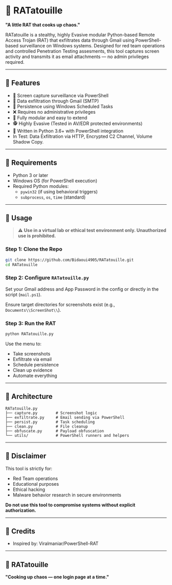 # 🐀 RATatouille 

**"A little RAT that cooks up chaos."**

RATatouille is a stealthy, highly Evasive modular Python-based Remote Access Trojan (RAT) that exfiltrates data through Gmail using PowerShell-based surveillance on Windows systems. Designed for red team operations and controlled Penetration Testing assesments, this tool captures screen activity and transmits it as email attachments — no admin privileges required.

---

## 📌 Features

- 💽 Screen capture surveillance via PowerShell
- 📧 Data exfiltration through Gmail (SMTP)
- 🔀 Persistence using Windows Scheduled Tasks
- ❌ Requires no administrative privileges
- 🧱 Fully modular and easy to extend
- 🕵️ Highly Evasive (Tested in AV/EDR protected environments)
- 🐍 Written in Python 3.6+ with PowerShell integration
- In Test: Data Exfiltration via HTTP, Encrypted C2 Channel, Volume Shadow Copy. 
---

## 🐍 Requirements

- Python 3 or later
- Windows OS (for PowerShell execution)
- Required Python modules:
  - `pywin32` (if using behavioral triggers)
  - `subprocess`, `os`, `time` (standard)

---

## 🚀 Usage

> ⚠️ **Use in a virtual lab or ethical test environment only. Unauthorized use is prohibited.**

### Step 1: Clone the Repo

```bash
git clone https://github.com/Bidaoui4905/RATatouille.git
cd RATatouille
```

### Step 2: Configure `RATatouille.py`

Set your Gmail address and App Password in the config or directly in the script (`mail.ps1`).

Ensure target directories for screenshots exist (e.g., `Documents\\ScreenShot\\`).

### Step 3: Run the RAT

```bash
python RATatouille.py
```

Use the menu to:

- Take screenshots
- Exfiltrate via email
- Schedule persistence
- Clean up evidence
- Automate everything

---

## 🧠 Architecture

```
RATatouille.py
├── capture.py        # Screenshot logic
├── exfiltrate.py     # Email sending via PowerShell
├── persist.py        # Task scheduling
├── clean.py          # File cleanup
├── obfuscate.py      # Payload obfuscation 
└── utils/            # PowerShell runners and helpers
```

---

## 📝 Disclaimer

This tool is strictly for:

- Red Team operations
- Educational purposes
- Ethical hacking
- Malware behavior research in secure environments

**Do not use this tool to compromise systems without explicit authorization.**

---

## 📣 Credits

- Inspired by: Viralmaniar/PowerShell-RAT


---

## 🦀 RATatouille

**"Cooking up chaos — one login page at a time."**